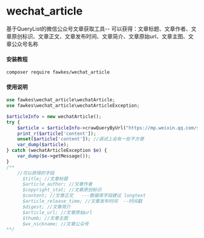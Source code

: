 # wechat_article
基于QueryList的微信公众号文章获取工具--
可以获得：文章标题、文章作者、文章原创标识、文章正文、文章发布时间、文章简介、文章原始url、文章主图、文章公众号名称

#### 安装教程

```bash
composer require fawkes/wechat_article
```

#### 使用说明

```php
use fawkes\wechat_article\wechatArticle;
use fawkes\wechat_article\wechatArticleException;

$articleInfo = new wechatArticle();
try {
    $article = $articleInfo->crawQueryByUrl("https://mp.weixin.qq.com/s/YuhmAYMLgCxktxVo1bgmCQ");
    print_r($article['content']);
    unset($article['content']); //调试上会有一些不方便
    var_dump($article);
} catch (wechatArticleException $e) {
    var_dump($e->getMessage());
}
/**
    //可以获得的字段
      $title; //文章标题
      $article_author; //文章作者
      $copyright_stat; //文章原创标识
      $content; //文章正文   ---数据库字段建议 longtext
      $article_release_time; //文章发布时间  --时间戳
      $digest; //文章简介
      $article_url; //文章原始url
      $thumb; //文章主图
      $wx_nickname; //文章公众号
**/
```